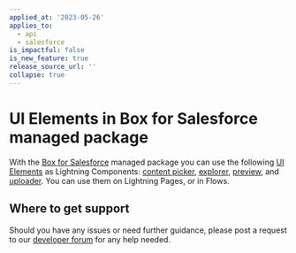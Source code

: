 ```yaml
---
applied_at: '2023-05-26'
applies_to:
  - api
  - salesforce
is_impactful: false
is_new_feature: true
release_source_url: ''
collapse: true
---
```

# UI Elements in Box for Salesforce managed package

With the [Box for Salesforce][1] managed package you can use the following [UI Elements][2] as Lightning Components: [content picker][3], [explorer][4], [preview][5], and [uploader][6]. You can use them on Lightning Pages, or in Flows.

## Where to get support

Should you have any issues or need further guidance, please post a request to our [developer forum][7] for any help needed.

[1]: g://tooling/salesforce-toolkit/
[2]: g://embed/ui-elements/
[3]: g://embed/ui-elements/picker/
[4]: g://embed/ui-elements/explorer
[5]: g://embed/ui-elements/preview
[6]: g://embed/ui-elements/uploader
[7]: https://support.box.com/hc/en-us/community/topics/360001932973-Platform-and-Developer-Forum

